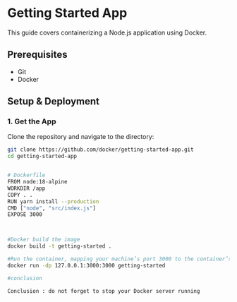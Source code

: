 # Getting Started App

This guide covers containerizing a Node.js application using Docker.

## Prerequisites

- Git
- Docker

## Setup & Deployment

### 1. Get the App
Clone the repository and navigate to the directory:
```bash
git clone https://github.com/docker/getting-started-app.git
cd getting-started-app


# Dockerfile
FROM node:18-alpine
WORKDIR /app
COPY . .
RUN yarn install --production
CMD ["node", "src/index.js"]
EXPOSE 3000



#Docker build the image 
docker build -t getting-started .

#Run the container, mapping your machine’s port 3000 to the container’s port 3000:
docker run -dp 127.0.0.1:3000:3000 getting-started

#conclusion 

Conclusion : do not forget to stop your Docker server running 
